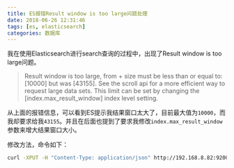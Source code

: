 ```yaml
---
title: ES报错Result window is too large问题处理
date: 2018-06-26 12:31:46
tags: [es, elasticsearch]
categories: 数据库
---
```


我在使用Elasticsearch进行search查询的过程中，出现了Result window is too large问题。

> Result window is too large, from + size must be less than or equal to: [10000] but was [43155]. See the scroll api for a more efficient way to request large data sets. This limit can be set by changing the [index.max_result_window] index level setting.

<!--more-->

从上面的报错信息，可以看到ES提示我结果窗口太大了，目前最大值为`10000`，而我却要求给我`43155`。并且在后面也提到了要求我修改`index.max_result_window`参数来增大结果窗口大小。

修改方法，命令如下：

~~~bash
curl -XPUT -H "Content-Type: application/json" http://192.168.8.82:9200/indexName/_settings -d '{"index" : {"max_result_window" : 100000000}}'
~~~